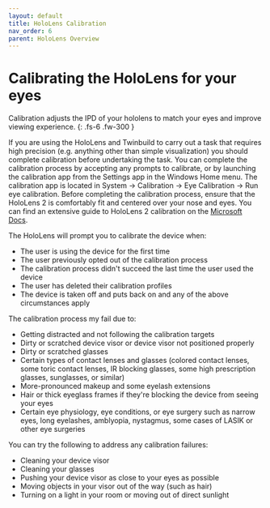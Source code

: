 ```yaml
---
layout: default
title: HoloLens Calibration
nav_order: 6
parent: HoloLens Overview
---
```


# Calibrating the HoloLens for your eyes

Calibration adjusts the IPD of your hololens to match your eyes and improve viewing experience.
{: .fs-6 .fw-300 }

If you are using the HoloLens and Twinbuild to carry out a task that requires high precision (e.g. anything other than simple visualization) you should complete calibration before undertaking the task. You can complete the calibration process by accepting any prompts to calibrate, or by launching the calibration app from the Settings app in the Windows Home menu. The calibration app is located in System -> Calibration -> Eye Calibration -> Run eye calibration. Before completing the calibration process, ensure that the HoloLens 2 is comfortably fit and centered over your nose and eyes. You can find an extensive guide to HoloLens 2 calibration on the [Microsoft Docs](https://docs.microsoft.com/en-us/hololens/hololens-calibration).

The HoloLens will prompt you to calibrate the device when:

- The user is using the device for the first time
- The user previously opted out of the calibration process
- The calibration process didn't succeed the last time the user used the device
- The user has deleted their calibration profiles
- The device is taken off and puts back on and any of the above circumstances apply

The calibration process my fail due to:

- Getting distracted and not following the calibration targets
- Dirty or scratched device visor or device visor not positioned properly
- Dirty or scratched glasses
- Certain types of contact lenses and glasses (colored contact lenses, some toric contact lenses, IR blocking glasses, some high prescription glasses, sunglasses, or similar)
- More-pronounced makeup and some eyelash extensions
- Hair or thick eyeglass frames if they're blocking the device from seeing your eyes
- Certain eye physiology, eye conditions, or eye surgery such as narrow eyes, long eyelashes, amblyopia, nystagmus, some cases of LASIK or other eye surgeries

You can try the following to address any calibration failures:

- Cleaning your device visor
- Cleaning your glasses
- Pushing your device visor as close to your eyes as possible
- Moving objects in your visor out of the way (such as hair)
- Turning on a light in your room or moving out of direct sunlight
